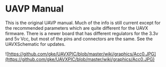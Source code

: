 # UAVP Manual #
This is the original UAVP manual.
Much of the info is still current except for the recommended parameters which are quite different for the UAVX firmware. There is a newer board that has different regulators for the 3.3v and 5v Vcc, but most of the pins and connectors are the same.  See the UAVXSchematic for updates.

![https://github.com/gke/UAVXPIC/blob/master/wiki/graphics/Acc0.JPG](https://github.com/gke/UAVXPIC/blob/master/wiki/graphics/Acc0.JPG)

